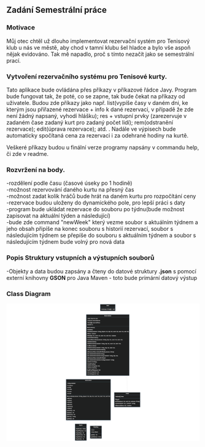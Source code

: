 ## **Zadání Semestrální práce**

### **Motivace**
Můj otec chtěl už dlouho implementovat rezervační systém pro Tenisový klub u nás ve městě, aby chod v tamní klubu šel hladce a bylo vše aspoň nějak evidováno. Tak mě napadlo, proč s tímto nezačít jako se semestrální prací.

### **Vytvoření rezervačního systému pro Tenisové kurty.**
Tato aplikace bude ovládána přes příkazy v příkazové řádce Javy. Program bude fungovat tak, že poté, co se zapne, tak bude čekat na příkazy od uživatele. Budou zde příkazy jako např. list(vypíše časy v daném dni, ke kterým jsou přiřazené rezervace + info k dané rezervaci, v případě že zde není žádný napsaný, vyhodí hlášku); res + vstupní prvky (zarezervuje v zadaném čase zadaný kurt pro zadaný počet lidí); rem(odstranění rezervace); edit(úprava rezervace); atd. . Nadále ve výpisech bude automaticky spočítaná cena za rezervaci i za odehrané hodiny na kurtě.

Veškeré příkazy budou u finální verze programy napsány v commandu help, či zde v readme.

### **Rozvržení na body.**
-rozdělení podle času (časové úseky po 1 hodině) <br />
-možnost rezervování daného kurtu na přesný čas <br />
-možnost zadat kolik hráčů bude hrát na daném kurtu pro rozpočítání ceny <br />
-rezervace budou uloženy do dynamického pole, pro lepší práci s daty<br />
-program bude ukládat rezervace do souboru po týdnu(bude možnost zapisovat na aktuální týden a následující)<br />
-bude zde command "newWeek" který vezme soubor s aktuálním týdnem a jeho obsah připíše na konec souboru s historií rezervací, soubor s následujícím týdnem se přepíše do souboru s aktuálním týdnem a soubor s následujícím týdnem bude volný pro nová data<br />

### **Popis Struktury vstupních a výstupních souborů**
-Objekty a data budou zapsány a čteny do datové struktury **.json** s pomocí externí knihovny **GSON** pro Java Maven - toto bude primární datový výstup<br />

### **Class Diagram**
![Class Diagram](./diagram.png)
